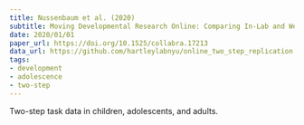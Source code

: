 ```yaml
---
title: Nussenbaum et al. (2020)
subtitle: Moving Developmental Research Online: Comparing In-Lab and Web-Based Studies of Model-Based Reinforcement Learning
date: 2020/01/01
paper_url: https://doi.org/10.1525/collabra.17213
data_url: https://github.com/hartleylabnyu/online_two_step_replication
tags:
- development
- adolescence
- two-step
---
```


Two-step task data in children, adolescents, and adults.
